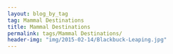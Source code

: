 ```yaml
---
layout: blog_by_tag
tag: Mammal Destinations
title: Mammal Destinations
permalink: tags/Mammal Destinations/
header-img: "img/2015-02-14/Blackbuck-Leaping.jpg"
---
```

